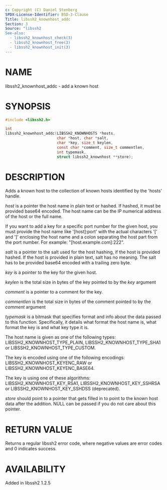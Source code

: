 ```yaml
---
c: Copyright (C) Daniel Stenberg
SPDX-License-Identifier: BSD-3-Clause
Title: libssh2_knownhost_addc
Section: 3
Source: "libssh2
See-also:
  - libssh2_knownhost_check(3)
  - libssh2_knownhost_free(3)
  - libssh2_knownhost_init(3)
---
```


# NAME

libssh2_knownhost_addc - add a known host

# SYNOPSIS

~~~c
#include <libssh2.h>

int
libssh2_knownhost_addc(LIBSSH2_KNOWNHOSTS *hosts,
                       char *host, char *salt,
                       char *key, size_t keylen,
                       const char *comment, size_t commentlen,
                       int typemask,
                       struct libssh2_knownhost **store);
~~~

# DESCRIPTION

Adds a known host to the collection of known hosts identified by the 'hosts'
handle.

*host* is a pointer the host name in plain text or hashed. If hashed, it
must be provided base64 encoded. The host name can be the IP numerical address
of the host or the full name.

If you want to add a key for a specific port number for the given host, you
must provide the host name like '[host]:port' with the actual characters '['
and ']' enclosing the host name and a colon separating the host part from the
port number. For example: "[host.example.com]:222".

*salt* is a pointer to the salt used for the host hashing, if the host is
provided hashed. If the host is provided in plain text, salt has no meaning.
The salt has to be provided base64 encoded with a trailing zero byte.

*key* is a pointer to the key for the given host.

*keylen* is the total size in bytes of the key pointed to by the *key*
argument

*comment* is a pointer to a comment for the key.

*commentlen* is the total size in bytes of the comment pointed to by the *comment* argument

*typemask* is a bitmask that specifies format and info about the data
passed to this function. Specifically, it details what format the host name is,
what format the key is and what key type it is.

The host name is given as one of the following types:
LIBSSH2_KNOWNHOST_TYPE_PLAIN, LIBSSH2_KNOWNHOST_TYPE_SHA1 or
LIBSSH2_KNOWNHOST_TYPE_CUSTOM.

The key is encoded using one of the following encodings:
LIBSSH2_KNOWNHOST_KEYENC_RAW or LIBSSH2_KNOWNHOST_KEYENC_BASE64.

The key is using one of these algorithms:
LIBSSH2_KNOWNHOST_KEY_RSA1, LIBSSH2_KNOWNHOST_KEY_SSHRSA or
LIBSSH2_KNOWNHOST_KEY_SSHDSS (deprecated).

*store* should point to a pointer that gets filled in to point to the
known host data after the addition. NULL can be passed if you do not care about
this pointer.

# RETURN VALUE

Returns a regular libssh2 error code, where negative values are error codes
and 0 indicates success.

# AVAILABILITY

Added in libssh2 1.2.5
